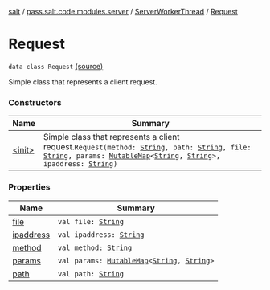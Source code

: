 [salt](../../../index.md) / [pass.salt.code.modules.server](../../index.md) / [ServerWorkerThread](../index.md) / [Request](./index.md)

# Request

`data class Request` [(source)](https://github.com/kurbaniec-tgm/salt/tree/master/code/modules/server/ServerWorkerThread.kt#L57)

Simple class that represents a client request.

### Constructors

| Name | Summary |
|---|---|
| [&lt;init&gt;](-init-.md) | Simple class that represents a client request.`Request(method: `[`String`](https://kotlinlang.org/api/latest/jvm/stdlib/kotlin/-string/index.html)`, path: `[`String`](https://kotlinlang.org/api/latest/jvm/stdlib/kotlin/-string/index.html)`, file: `[`String`](https://kotlinlang.org/api/latest/jvm/stdlib/kotlin/-string/index.html)`, params: `[`MutableMap`](https://kotlinlang.org/api/latest/jvm/stdlib/kotlin.collections/-mutable-map/index.html)`<`[`String`](https://kotlinlang.org/api/latest/jvm/stdlib/kotlin/-string/index.html)`, `[`String`](https://kotlinlang.org/api/latest/jvm/stdlib/kotlin/-string/index.html)`>, ipaddress: `[`String`](https://kotlinlang.org/api/latest/jvm/stdlib/kotlin/-string/index.html)`)` |

### Properties

| Name | Summary |
|---|---|
| [file](file.md) | `val file: `[`String`](https://kotlinlang.org/api/latest/jvm/stdlib/kotlin/-string/index.html) |
| [ipaddress](ipaddress.md) | `val ipaddress: `[`String`](https://kotlinlang.org/api/latest/jvm/stdlib/kotlin/-string/index.html) |
| [method](method.md) | `val method: `[`String`](https://kotlinlang.org/api/latest/jvm/stdlib/kotlin/-string/index.html) |
| [params](params.md) | `val params: `[`MutableMap`](https://kotlinlang.org/api/latest/jvm/stdlib/kotlin.collections/-mutable-map/index.html)`<`[`String`](https://kotlinlang.org/api/latest/jvm/stdlib/kotlin/-string/index.html)`, `[`String`](https://kotlinlang.org/api/latest/jvm/stdlib/kotlin/-string/index.html)`>` |
| [path](path.md) | `val path: `[`String`](https://kotlinlang.org/api/latest/jvm/stdlib/kotlin/-string/index.html) |
